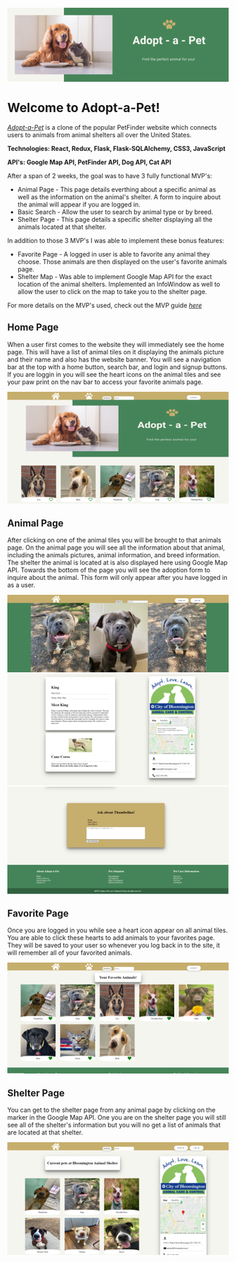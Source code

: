 ![Banner](https://github.com/Natejo91/Adopt-a-Pet/blob/main/assets/Capstone-Banner.png)

# Welcome to Adopt-a-Pet!
*[Adopt-a-Pet](https://adopt-a-pet-app.herokuapp.com)* is a clone of the popular PetFinder website which connects users to animals from animal shelters all over the United States.




**Technologies: React, Redux, Flask, Flask-SQLAlchemy, CSS3, JavaScript**

**API's: Google Map API, PetFinder API, Dog API, Cat API**



After a span of 2 weeks, the goal was to have 3 fully functional MVP's:

- Animal Page  - This page details everthing about a specific animal as well as the information on the animal's shelter. A form to inquire about the animal will appear if you are                  logged in.
- Basic Search - Allow the user to search by animal type or by breed.
- Shelter Page - This page details a specific shelter displaying all the animals located at that shelter.


In addition to those 3 MVP's I was able to implement these bonus features:

- Favorite Page - A logged in user is able to favorite any animal they choose. Those animals are then displayed on the user's favorite animals page.
- Shelter Map   - Was able to implement Google Map API for the exact location of the animal shelters.  Implemented an InfoWindow as well to allow the user to click on the map to                     take you to the shelter page.

For more details on the MVP's used, check out the MVP guide *[here](https://github.com/Natejo91/Adopt-a-Pet/wiki/MVP-Feature-List)*


## Home Page

When a user first comes to the website they will immediately see the home page.  This will have a list of animal tiles on it displaying the animals picture and their name and also has the website banner. You will see a navigation bar at the top with a home button, search bar, and login and signup buttons. If you are loggin in you will see the heart icons on the animal tiles and see your paw print on the nav bar to access your favorite animals page.

![HomePage](https://github.com/Natejo91/Adopt-a-Pet/blob/main/assets/Pet-Homepage.PNG)


## Animal Page

After clicking on one of the animal tiles you will be brought to that animals page.  On the animal page you will see all the information about that animal, including the animals pictures, animal information, and breed information.  The shelter the animal is located at is also displayed here using Google Map API.  Towards the bottom of the page you will see the adoption form to inquire about the animal.  This form will only appear after you have logged in as a user.

![AnimalPage](https://github.com/Natejo91/Adopt-a-Pet/blob/main/assets/animalpage1.PNG)
![AnimalPage2](https://github.com/Natejo91/Adopt-a-Pet/blob/main/assets/animal-info.PNG)
![AnimalPage3](https://github.com/Natejo91/Adopt-a-Pet/blob/main/assets/adoption%20form.PNG)


## Favorite Page

Once you are logged in you while see a heart icon appear on all animal tiles.  You are able to click these hearts to add animals to your favorites page. They will be saved to your user so whenever you log back in to the site, it will remember all of your favorited animals.

![FavoritePage](https://github.com/Natejo91/Adopt-a-Pet/blob/main/assets/favorite-Page.PNG)


## Shelter Page

You can get to the shelter page from any animal page by clicking on the marker in the Google Map API.  One you are on the shelter page you will still see all of the shelter's information but you will no get a list of animals that are located at that shelter.

![ShelterPage](https://github.com/Natejo91/Adopt-a-Pet/blob/main/assets/shelter-page.PNG)
